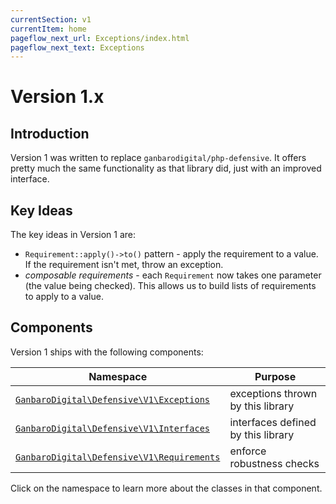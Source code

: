```yaml
---
currentSection: v1
currentItem: home
pageflow_next_url: Exceptions/index.html
pageflow_next_text: Exceptions
---
```


# Version 1.x

## Introduction

Version 1 was written to replace `ganbarodigital/php-defensive`. It offers pretty much the same functionality as that library did, just with an improved interface.

## Key Ideas

The key ideas in Version 1 are:

* `Requirement::apply()->to()` pattern - apply the requirement to a value. If the requirement isn't met, throw an exception.
* _composable requirements_ - each `Requirement` now takes one parameter (the value being checked). This allows us to build lists of requirements to apply to a value.

## Components

Version 1 ships with the following components:

Namespace | Purpose
----------|--------
[`GanbaroDigital\Defensive\V1\Exceptions`](Exceptions/index.html) | exceptions thrown by this library
[`GanbaroDigital\Defensive\V1\Interfaces`](Interfaces/index.html) | interfaces defined by this library
[`GanbaroDigital\Defensive\V1\Requirements`](Requirements/index.html) | enforce robustness checks

Click on the namespace to learn more about the classes in that component.
